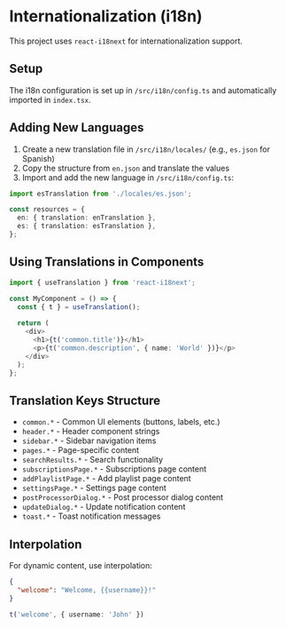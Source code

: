 # Internationalization (i18n)

This project uses `react-i18next` for internationalization support.

## Setup

The i18n configuration is set up in `/src/i18n/config.ts` and automatically imported in `index.tsx`.

## Adding New Languages

1. Create a new translation file in `/src/i18n/locales/` (e.g., `es.json` for Spanish)
2. Copy the structure from `en.json` and translate the values
3. Import and add the new language in `/src/i18n/config.ts`:

```typescript
import esTranslation from './locales/es.json';

const resources = {
  en: { translation: enTranslation },
  es: { translation: esTranslation },
};
```

## Using Translations in Components

```typescript
import { useTranslation } from 'react-i18next';

const MyComponent = () => {
  const { t } = useTranslation();
  
  return (
    <div>
      <h1>{t('common.title')}</h1>
      <p>{t('common.description', { name: 'World' })}</p>
    </div>
  );
};
```

## Translation Keys Structure

- `common.*` - Common UI elements (buttons, labels, etc.)
- `header.*` - Header component strings
- `sidebar.*` - Sidebar navigation items
- `pages.*` - Page-specific content
- `searchResults.*` - Search functionality
- `subscriptionsPage.*` - Subscriptions page content
- `addPlaylistPage.*` - Add playlist page content
- `settingsPage.*` - Settings page content
- `postProcessorDialog.*` - Post processor dialog content
- `updateDialog.*` - Update notification content
- `toast.*` - Toast notification messages

## Interpolation

For dynamic content, use interpolation:

```json
{
  "welcome": "Welcome, {{username}}!"
}
```

```typescript
t('welcome', { username: 'John' })
```
